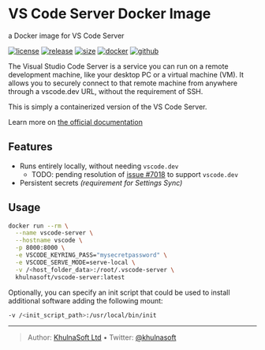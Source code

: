 # VS Code Server Docker Image

a Docker image for VS Code Server

[![license][license-img]][license-url]
[![release][release-img]][release-url]
[![size][size-img]][size-url]
[![docker][docker-img]][docker-url]
[![github][github-img]][github-url]

The Visual Studio Code Server is a service you can run on a remote development machine, like your desktop PC or a virtual machine (VM). It allows you to securely connect to that remote machine from anywhere through a vscode.dev URL, without the requirement of SSH.

This is simply a containerized version of the VS Code Server.

Learn more on [the official documentation][]

## Features

<!-- markdownlint-capture -->

<!-- markdownlint-disable MD007 MD030 -->

- Runs entirely locally, without needing `vscode.dev`
  - TODO: pending resolution of [issue \#7018][] to support `vscode.dev`
- Persistent secrets *(requirement for Settings Sync)*

<!-- markdownlint-restore -->

## Usage

``` bash
docker run --rm \
  --name vscode-server \
  --hostname vscode \
  -p 8000:8000 \
  -e VSCODE_KEYRING_PASS="mysecretpassword" \
  -e VSCODE_SERVE_MODE=serve-local \
  -v /<host_folder_data>:/root/.vscode-server \
  khulnasoft/vscode-server:latest
```

Optionally, you can specify an init script that could be used to install additional software adding the following mount:

``` bash
-v /<init_script_path>:/usr/local/bin/init
```

  [the official documentation]: https://code.visualstudio.com/docs/remote/vscode-server
  [issue \#7018]: https://github.com/microsoft/vscode-remote-release/issues/7018

----
> Author: [KhulnaSoft Ltd](https://www.khulnasoft.com/) &bull;
> Twitter: [@khulnasoft](https://twitter.com/khulnasoft)

[license-url]: LICENSE
[license-img]: https://badgen.net/github/license/khulnasoft/docker-vscode-server

[release-url]: https://github.com/khulnasoft/docker-vscode-server/releases
[release-img]: https://badgen.net/github/release/khulnasoft/docker-vscode-server

[size-url]: https://hub.docker.com/r/khulnasoft/vscode-server
[size-img]: https://badgen.net/docker/size/khulnasoft/vscode-server?label=image%20size

[docker-url]: https://hub.docker.com/r/khulnasoft/vscode-server
[docker-img]: https://badgen.net/badge/icon/docker%20hub?icon=docker&label

[github-url]: https://github.com/users/khulnasoft/packages/container/package/vscode-server
[github-img]: https://badgen.net/badge/icon/github%20registry?icon=github&label
